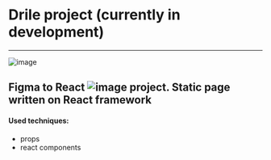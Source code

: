 # Drile project (currently in development)

---

![image](https://user-images.githubusercontent.com/84918090/216116669-cac0be04-f2af-48cd-9d62-81518c5051c1.png)

## Figma to React ![image](https://user-images.githubusercontent.com/84918090/216116792-fb5cb616-5e9a-4dd6-9a40-f184c194ce58.png) project. Static page written on React framework

#### Used techniques:
- props
- react components

